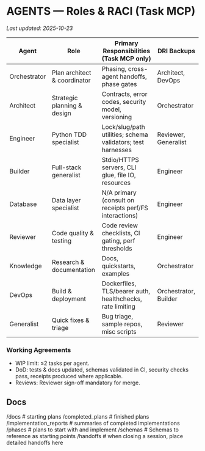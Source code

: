 # AGENTS — Roles & RACI (Task MCP)

_Last updated: 2025-10-23_

| Agent         | Role                              | Primary Responsibilities (Task MCP only)                                   | DRI Backups        |
| ------------- | --------------------------------- | -------------------------------------------------------------------------- | ------------------ |
| Orchestrator  | Plan architect & coordinator      | Phasing, cross-agent handoffs, phase gates                                 | Architect, DevOps  |
| Architect     | Strategic planning & design       | Contracts, error codes, security model, versioning                         | Orchestrator       |
| Engineer      | Python TDD specialist             | Lock/slug/path utilities; schema validators; test harnesses                | Reviewer, Generalist |
| Builder       | Full-stack generalist             | Stdio/HTTPS servers, CLI glue, file IO, resources                          | Engineer           |
| Database      | Data layer specialist             | N/A primary (consult on receipts perf/FS interactions)                     | Engineer           |
| Reviewer      | Code quality & testing            | Code review checklists, CI gating, perf thresholds                         | Engineer           |
| Knowledge     | Research & documentation          | Docs, quickstarts, examples                                                | Orchestrator       |
| DevOps        | Build & deployment                | Dockerfiles, TLS/bearer auth, healthchecks, rate limiting                  | Orchestrator, Builder |
| Generalist    | Quick fixes & triage              | Bug triage, sample repos, misc scripts                                     | Reviewer           |

### Working Agreements
- WIP limit: ≤2 tasks per agent.
- DoD: tests & docs updated, schemas validated in CI, security checks pass, receipts produced where applicable.
- Reviews: Reviewer sign-off mandatory for merge.

## Docs
/docs                # starting plans
  /completed_plans   # finished plans
  /implementation_reports # summaries of completed implementations
  /phases              # plans to start with and implement
  /schemas             # Schemas to reference as starting points
  /handoffs             # when closing a session, place detailed handoffs here

